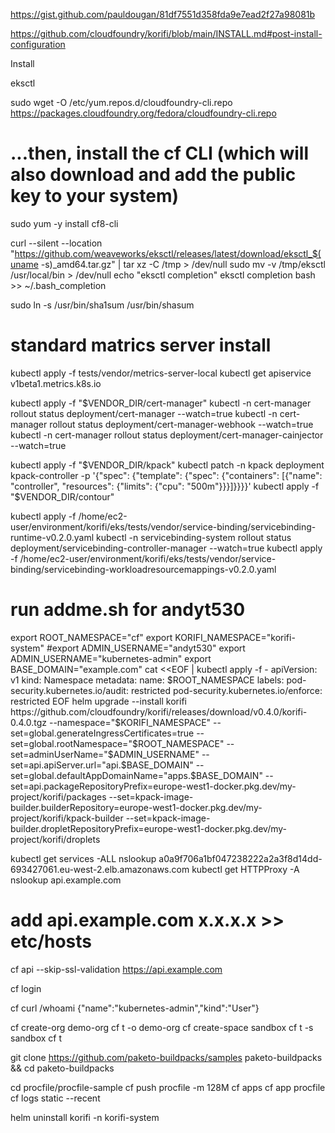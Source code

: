 
https://gist.github.com/pauldougan/81df7551d358fda9e7ead2f27a98081b

https://github.com/cloudfoundry/korifi/blob/main/INSTALL.md#post-install-configuration

Install

eksctl

sudo wget -O /etc/yum.repos.d/cloudfoundry-cli.repo https://packages.cloudfoundry.org/fedora/cloudfoundry-cli.repo
# ...then, install the cf CLI (which will also download and add the public key to your system)
sudo yum -y install cf8-cli

curl --silent --location "https://github.com/weaveworks/eksctl/releases/latest/download/eksctl_$(uname -s)_amd64.tar.gz" | tar xz -C /tmp   > /dev/null
sudo mv -v /tmp/eksctl /usr/local/bin > /dev/null
 echo "eksctl completion"
 eksctl completion bash >> ~/.bash_completion
 
 sudo ln -s /usr/bin/sha1sum /usr/bin/shasum 
# standard matrics server install
kubectl apply -f tests/vendor/metrics-server-local
kubectl get apiservice v1beta1.metrics.k8s.io

 kubectl apply -f "$VENDOR_DIR/cert-manager"
 kubectl -n cert-manager rollout status deployment/cert-manager --watch=true
 kubectl -n cert-manager rollout status deployment/cert-manager-webhook --watch=true
 kubectl -n cert-manager rollout status deployment/cert-manager-cainjector --watch=true

kubectl apply -f "$VENDOR_DIR/kpack"
kubectl patch -n kpack deployment kpack-controller -p   '{"spec": {"template": {"spec": {"containers": [{"name": "controller", "resources": {"limits": {"cpu": "500m"}}}]}}}}'
kubectl apply -f "$VENDOR_DIR/contour"

kubectl apply -f /home/ec2-user/environment/korifi/eks/tests/vendor/service-binding/servicebinding-runtime-v0.2.0.yaml
kubectl -n servicebinding-system rollout status deployment/servicebinding-controller-manager --watch=true
kubectl apply -f /home/ec2-user/environment/korifi/eks/tests/vendor/service-binding/servicebinding-workloadresourcemappings-v0.2.0.yaml

# run addme.sh for andyt530

export ROOT_NAMESPACE="cf"
export KORIFI_NAMESPACE="korifi-system"
#export ADMIN_USERNAME="andyt530"
export ADMIN_USERNAME="kubernetes-admin"
export BASE_DOMAIN="example.com"
cat <<EOF | kubectl apply -f -
apiVersion: v1
kind: Namespace
metadata:
  name: $ROOT_NAMESPACE
  labels:
    pod-security.kubernetes.io/audit: restricted
    pod-security.kubernetes.io/enforce: restricted
EOF
helm upgrade --install korifi https://github.com/cloudfoundry/korifi/releases/download/v0.4.0/korifi-0.4.0.tgz --namespace="$KORIFI_NAMESPACE"     --set=global.generateIngressCertificates=true     --set=global.rootNamespace="$ROOT_NAMESPACE"     --set=adminUserName="$ADMIN_USERNAME"     --set=api.apiServer.url="api.$BASE_DOMAIN"     --set=global.defaultAppDomainName="apps.$BASE_DOMAIN"     --set=api.packageRepositoryPrefix=europe-west1-docker.pkg.dev/my-project/korifi/packages     --set=kpack-image-builder.builderRepository=europe-west1-docker.pkg.dev/my-project/korifi/kpack-builder --set=kpack-image-builder.dropletRepositoryPrefix=europe-west1-docker.pkg.dev/my-project/korifi/droplets



kubectl get services -ALL
nslookup a0a9f706a1bf047238222a2a3f8d14dd-693427061.eu-west-2.elb.amazonaws.com
kubectl get HTTPProxy -A
nslookup api.example.com

# add  api.example.com x.x.x.x  >> etc/hosts

cf api --skip-ssl-validation https://api.example.com

cf login

cf curl /whoami
{"name":"kubernetes-admin","kind":"User"}


cf create-org demo-org
cf t -o demo-org
cf create-space sandbox
cf t -s sandbox
cf t



git clone https://github.com/paketo-buildpacks/samples paketo-buildpacks && cd paketo-buildpacks

cd procfile/procfile-sample
cf push procfile -m 128M
cf apps
cf app procfile
cf logs static --recent



helm uninstall korifi -n korifi-system 






